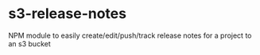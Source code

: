 # s3-release-notes
NPM module to easily create/edit/push/track release notes for a project to an s3 bucket
